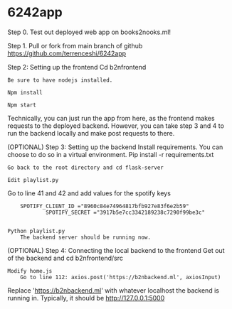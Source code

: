 # 6242app

Step 0.
	Test out deployed web app on books2nooks.ml!

Step 1.
	Pull or fork from main branch of github
		https://github.com/terrenceshi/6242app

Step 2: Setting up the frontend
	Cd b2nfrontend

	Be sure to have nodejs installed.

	Npm install

	Npm start

Technically, you can just run the app from here, as the frontend makes requests to the deployed backend. However, you can take step 3 and 4 to run the backend locally and make post requests to there.

(OPTIONAL) Step 3: Setting up the backend
	Install requirements. You can choose to do so in a virtual environment.
		Pip install -r requirements.txt

	Go back to the root directory and cd flask-server

	Edit playlist.py
Go to line 41 and 42 and add values for the spotify keys

		SPOTIFY_CLIENT_ID ="8960c84e74964817bfb927e83f6e2b59"
        		SPOTIFY_SECRET ="3917b5e7cc3342189238c7290f99be3c"


	Python playlist.py
		The backend server should be running now.

(OPTIONAL) Step 4: Connecting the local backend to the frontend
	Get out of the backend and cd b2nfrontend/src

	Modify home.js
		Go to line 112: axios.post('https://b2nbackend.ml', axiosInput)

Replace 'https://b2nbackend.ml' with whatever localhost the backend is running in. Typically, it should be http://127.0.0.1:5000
